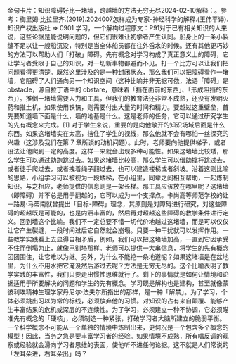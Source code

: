 

金句卡片：知识障碍好比一堵墙，跨越墙的方法无穷无尽2024-02-10解释：。参考：梅里姆·比拉里齐.(2019).2024007怎样成为专家-神经科学的解释.(王伟平译).知识产权出版社 => 0901 学习，一个解构过程原文：P91对于已有相关知识的人来说，这些论据是能说明问题的，但它们很难让初学者产生认同。船身上的一条小裂缝不足以让一艘船沉没，特别是当全体船员都在往外舀水的时候。还有其他更巧妙的方法可以帮助人们「打破」障碍。先有概念对学习构成了真正意义上的障碍，它让学习者受限于自己的知识，对一切新事物都避而不见。打一个比方可以让我们把问题看得更清楚。既然这里涉及的是一种封闭状态，那么我们可以把障碍看作一堵墙，它阻碍了人们通向另一个知识空间（这种比喻并非无据可依，法语「障碍」是 obstacle，源自拉丁语中的 obstare，意味着「挡在面前的东西」、「形成阻挡的东西」）。推倒一堵墙需要人力和工具，但我们的教育法还非常不成熟，还没有发明火药和推土机，如果使用铁镐，则需要付出大量的时间和精力。要越过这重壁垒，首先要知道墙下面是什么，墙的地基是什么。这是老师的任务，它可以通过研究学生的先有概念来完成。[1] 对于学生来说，重要的是向他敞开的知识场域后面是什么东西。如果这堵墙实在太高，挡住了学生的视线，那么他就不会有哪怕一丝探究的兴趣（这涉及我们在第 7 章所谈的动机问题）。此时，老师要向他提供梯子，或者设法让他爬到一定的高度。这样一来就会出现多种可能性。如果这堵墙比较矮，那么学生可以通过助跑跳过去。如果这堵墙比较高，那么学生可以借助撑杆跳过去，或者徒手爬过去，或者拽着绳子翻过去，也可以建造楼梯或者斜坡。沿着这则比喻的思路，小组学习可以被视为一段矮梯，在小组里，同辈之间相互帮助，一起炼制知识。与之相应，老师提供的信息则是一架长梯。那工具应该放在哪里呢？这堵墙（即障碍）并不总是用于翻越的，它可以成为一个支撑点。卡尚高等师范学校的让－路易·马蒂南就曾提出「目标-障碍」理念，其原则是对障碍进行研究，对这些障碍的超越既是可能的，也是内涵丰富的，然后再对超越这些障碍的教学条件进行定义。回到墙这个比喻。我们不一定总要不惜一切代价地越过这堵墙，而是可以仅仅让它产生裂缝，一段时间过后它自然就会崩塌。只要一种干扰就可以发挥作用。一些教学实践看上去显得自相矛盾，例如，我们可以把这堵墙加高，一直到它因承受不住而倒塌为止，就像巴别塔那样。老师可以提供一大串信息，将学生的先有概念团团围住，让它难以为继。另外，为什么不能挖一条地道呢？如果这堵墙是在盆地里，为什么不用水把它淹没然后游过去呢？方法是无穷无尽的。这个比喻表明了教学实践的丰富性，我们只要走出惯性思维就行了。剩下的事情就是如何让情境和论据适用于所要解决的问题和学生的先有概念。学习既是解构也是建构，甚至就像蒙彼利埃精神生理学家丹尼尔·法夫尔所指出的那样，是一种「解禁」。为了学习，个体必须跳出习以为常的标线，必须放弃他的习惯。对知识的占有来自颠覆、能够产生丰富结果的危机或深层的不连续性。为了学习，必须建立一种不协调，它必须瞄准先有概念的「硬核」，必须制造一种紧张，打破学习者大脑所建立的脆弱平衡。一个科学概念不可能从一个单独的情境中炼制出来，更何况是一个包含多个概念的模型！因此，当务之急是要丰富学习者的经验。如果情境不成熟，所有唱反调的观察或经验就会滑向学习者思维的表面，使他听不进任何论据。这不就是人们常说的「左耳朵进，右耳朵出」吗？
